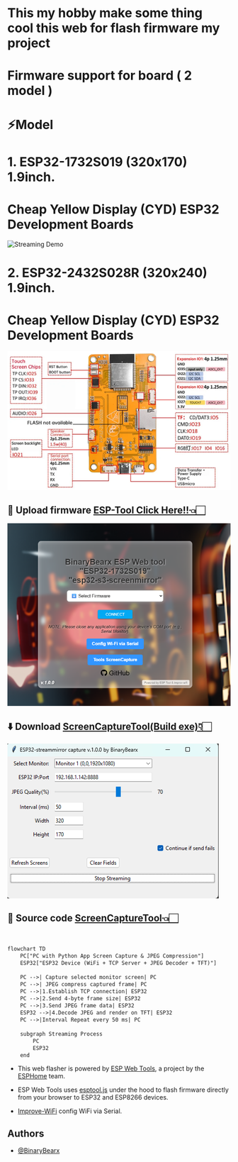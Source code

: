 # This my hobby make some thing cool this web for flash firmware my project
# Firmware support for board ( 2 model )
# ⚡Model
# 1. ESP32-1732S019 (320x170) 1.9inch.
# Cheap Yellow Display (CYD) ESP32 Development Boards

![Streaming Demo](./image/ESP32-1732S019.avif)


# 2. ESP32-2432S028R (320x240) 1.9inch.
# Cheap Yellow Display (CYD) ESP32 Development Boards

![Streaming Demo](./image/ESP32-2432S028R.webp)


## 🔨 Upload firmware [ESP-Tool Click Here!!👈🏻](https://binarybearzz.github.io/esp-tool-s3screenmirror/)
![Streaming Demo](./image/web-esp-tool.png)

## ⬇️ Download [ScreenCaptureTool(Build exe)👇🏻](https://raw.githubusercontent.com/BinaryBearzz/esp-tool-s3screenmirror/refs/heads/main/tools/esp32-streammirrorcapture-continue.exe)

![Streaming Demo](./image/streammirrorcapture.png)

## 📄 Source code [ScreenCaptureTool👈🏻](https://github.com/BinaryBearzz/esp-tool-s3screenmirror/tree/main/tools/esp32-streammirrorcapture-continue.py)
<br>

```mermaid
flowchart TD
    PC["PC with Python App Screen Capture & JPEG Compression"]
    ESP32["ESP32 Device (WiFi + TCP Server + JPEG Decoder + TFT)"]

    PC -->| Capture selected monitor screen| PC
    PC -->| JPEG compress captured frame| PC
    PC -->|1.Establish TCP connection| ESP32
    PC -->|2.Send 4-byte frame size| ESP32
    PC -->|3.Send JPEG frame data| ESP32
    ESP32 -->|4.Decode JPEG and render on TFT| ESP32
    PC -->|Interval Repeat every 50 ms| PC

    subgraph Streaming Process
        PC
        ESP32
    end

```

- This web flasher is powered by [ESP Web Tools](https://github.com/esphome/esp-web-tools), a project by the [ESPHome](https://github.com/esphome) team.

- ESP Web Tools uses [esptool.js](https://github.com/esphome/esp-web-tools/tree/main/esptool-js) under the hood to flash firmware directly from your browser to ESP32 and ESP8266 devices.

- [Improve-WiFi](https://www.improv-wifi.com/serial) config WiFi via Serial.

## Authors

- [@BinaryBearx](https://github.com/BinaryBearzz)
